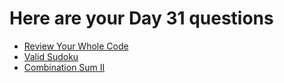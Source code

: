 # Here are your Day 31 questions
- <a href="https://leetcode.com/problems/3sum-closest/"> Review Your Whole Code</a>
- <a href="https://leetcode.com/problems/valid-sudoku/"> Valid Sudoku</a>
- <a href="https://leetcode.com/problems/combination-sum-ii/"> Combination Sum II</a>